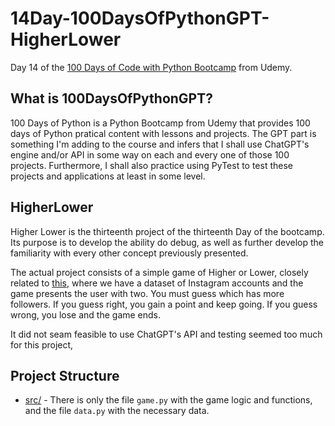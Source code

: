 # 14Day-100DaysOfPythonGPT-HigherLower
Day 14 of the [100 Days of Code with Python Bootcamp](https://www.udemy.com/course/100-days-of-code/) from Udemy.

## What is 100DaysOfPythonGPT?

100 Days of Python is a Python Bootcamp from Udemy that provides 100 days of Python pratical content with lessons and projects. The GPT part is something I'm adding to the course and infers that I shall use ChatGPT's engine and/or API in some way on each and every one of those 100 projects. Furthermore, I shall also practice using PyTest to test these projects and applications at least in some level.

## HigherLower

Higher Lower is the thirteenth project of the thirteenth Day of the bootcamp. Its purpose is to develop the ability do debug, as well as further develop the familiarity with every other concept previously presented.

The actual project consists of a simple game of Higher or Lower, closely related to [this](http://www.higherlowergame.com/), where we have a dataset of Instagram accounts and the game presents the user with two. You must guess which has more followers. If you guess right, you gain a point and keep going. If you guess wrong, you lose and the game ends.

It did not seam feasible to use ChatGPT's API and testing seemed too much for this project,

## Project Structure

 - [src/](src/) - There is only the file `game.py` with the game logic and functions, and the file `data.py` with the necessary data.
